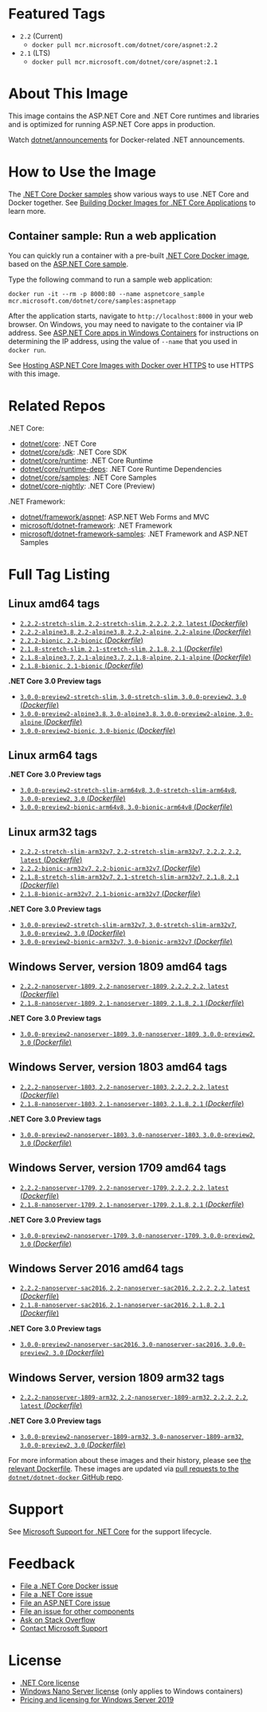 # Featured Tags

* `2.2` (Current)
  * `docker pull mcr.microsoft.com/dotnet/core/aspnet:2.2`
* `2.1` (LTS)
  * `docker pull mcr.microsoft.com/dotnet/core/aspnet:2.1`

# About This Image

This image contains the ASP.NET Core and .NET Core runtimes and libraries and is optimized for running ASP.NET Core apps in production.

Watch [dotnet/announcements](https://github.com/dotnet/announcements/labels/Docker) for Docker-related .NET announcements.

# How to Use the Image

The [.NET Core Docker samples](https://github.com/dotnet/dotnet-docker/blob/master/samples/README.md) show various ways to use .NET Core and Docker together. See [Building Docker Images for .NET Core Applications](https://docs.microsoft.com/dotnet/core/docker/building-net-docker-images) to learn more.

## Container sample: Run a web application

You can quickly run a container with a pre-built [.NET Core Docker image](https://hub.docker.com/_/microsoft-dotnet-core-samples/), based on the [ASP.NET Core sample](https://github.com/dotnet/dotnet-docker/blob/master/samples/aspnetapp/README.md).

Type the following command to run a sample web application:

```console
docker run -it --rm -p 8000:80 --name aspnetcore_sample mcr.microsoft.com/dotnet/core/samples:aspnetapp
```

After the application starts, navigate to `http://localhost:8000` in your web browser. On Windows, you may need to navigate to the container via IP address. See [ASP.NET Core apps in Windows Containers](https://github.com/dotnet/dotnet-docker/blob/master/samples/aspnetapp/aspnetcore-docker-windows.md) for instructions on determining the IP address, using the value of `--name` that you used in `docker run`.

See [Hosting ASP.NET Core Images with Docker over HTTPS](https://github.com/dotnet/dotnet-docker/blob/master/samples/aspnetapp/aspnetcore-docker-https.md) to use HTTPS with this image.

# Related Repos

.NET Core:

* [dotnet/core](https://hub.docker.com/_/microsoft-dotnet-core/): .NET Core
* [dotnet/core/sdk](https://hub.docker.com/_/microsoft-dotnet-core-sdk/): .NET Core SDK
* [dotnet/core/runtime](https://hub.docker.com/_/microsoft-dotnet-core-runtime/): .NET Core Runtime
* [dotnet/core/runtime-deps](https://hub.docker.com/_/microsoft-dotnet-core-runtime-deps/): .NET Core Runtime Dependencies
* [dotnet/core/samples](https://hub.docker.com/_/microsoft-dotnet-core-samples/): .NET Core Samples
* [dotnet/core-nightly](https://hub.docker.com/_/microsoft-dotnet-core-nightly/): .NET Core (Preview)

.NET Framework:

* [dotnet/framework/aspnet](https://hub.docker.com/_/microsoft-dotnet-framework-aspnet): ASP.NET Web Forms and MVC
* [microsoft/dotnet-framework](https://hub.docker.com/r/microsoft/dotnet-framework/): .NET Framework
* [microsoft/dotnet-framework-samples](https://hub.docker.com/r/microsoft/dotnet-framework-samples/): .NET Framework and ASP.NET Samples

# Full Tag Listing

## Linux amd64 tags

- [`2.2.2-stretch-slim`, `2.2-stretch-slim`, `2.2.2`, `2.2`, `latest` (*Dockerfile*)](https://github.com/dotnet/dotnet-docker/blob/master/2.2/aspnet/stretch-slim/amd64/Dockerfile)
- [`2.2.2-alpine3.8`, `2.2-alpine3.8`, `2.2.2-alpine`, `2.2-alpine` (*Dockerfile*)](https://github.com/dotnet/dotnet-docker/blob/master/2.2/aspnet/alpine3.8/amd64/Dockerfile)
- [`2.2.2-bionic`, `2.2-bionic` (*Dockerfile*)](https://github.com/dotnet/dotnet-docker/blob/master/2.2/aspnet/bionic/amd64/Dockerfile)
- [`2.1.8-stretch-slim`, `2.1-stretch-slim`, `2.1.8`, `2.1` (*Dockerfile*)](https://github.com/dotnet/dotnet-docker/blob/master/2.1/aspnet/stretch-slim/amd64/Dockerfile)
- [`2.1.8-alpine3.7`, `2.1-alpine3.7`, `2.1.8-alpine`, `2.1-alpine` (*Dockerfile*)](https://github.com/dotnet/dotnet-docker/blob/master/2.1/aspnet/alpine3.7/amd64/Dockerfile)
- [`2.1.8-bionic`, `2.1-bionic` (*Dockerfile*)](https://github.com/dotnet/dotnet-docker/blob/master/2.1/aspnet/bionic/amd64/Dockerfile)

**.NET Core 3.0 Preview tags**

- [`3.0.0-preview2-stretch-slim`, `3.0-stretch-slim`, `3.0.0-preview2`, `3.0` (*Dockerfile*)](https://github.com/dotnet/dotnet-docker/blob/master/3.0/aspnet/stretch-slim/amd64/Dockerfile)
- [`3.0.0-preview2-alpine3.8`, `3.0-alpine3.8`, `3.0.0-preview2-alpine`, `3.0-alpine` (*Dockerfile*)](https://github.com/dotnet/dotnet-docker/blob/master/3.0/aspnet/alpine3.8/amd64/Dockerfile)
- [`3.0.0-preview2-bionic`, `3.0-bionic` (*Dockerfile*)](https://github.com/dotnet/dotnet-docker/blob/master/3.0/aspnet/bionic/amd64/Dockerfile)

## Linux arm64 tags

**.NET Core 3.0 Preview tags**

- [`3.0.0-preview2-stretch-slim-arm64v8`, `3.0-stretch-slim-arm64v8`, `3.0.0-preview2`, `3.0` (*Dockerfile*)](https://github.com/dotnet/dotnet-docker/blob/master/3.0/aspnet/stretch-slim/arm64v8/Dockerfile)
- [`3.0.0-preview2-bionic-arm64v8`, `3.0-bionic-arm64v8` (*Dockerfile*)](https://github.com/dotnet/dotnet-docker/blob/master/3.0/aspnet/bionic/arm64v8/Dockerfile)

## Linux arm32 tags

- [`2.2.2-stretch-slim-arm32v7`, `2.2-stretch-slim-arm32v7`, `2.2.2`, `2.2`, `latest` (*Dockerfile*)](https://github.com/dotnet/dotnet-docker/blob/master/2.2/aspnet/stretch-slim/arm32v7/Dockerfile)
- [`2.2.2-bionic-arm32v7`, `2.2-bionic-arm32v7` (*Dockerfile*)](https://github.com/dotnet/dotnet-docker/blob/master/2.2/aspnet/bionic/arm32v7/Dockerfile)
- [`2.1.8-stretch-slim-arm32v7`, `2.1-stretch-slim-arm32v7`, `2.1.8`, `2.1` (*Dockerfile*)](https://github.com/dotnet/dotnet-docker/blob/master/2.1/aspnet/stretch-slim/arm32v7/Dockerfile)
- [`2.1.8-bionic-arm32v7`, `2.1-bionic-arm32v7` (*Dockerfile*)](https://github.com/dotnet/dotnet-docker/blob/master/2.1/aspnet/bionic/arm32v7/Dockerfile)

**.NET Core 3.0 Preview tags**

- [`3.0.0-preview2-stretch-slim-arm32v7`, `3.0-stretch-slim-arm32v7`, `3.0.0-preview2`, `3.0` (*Dockerfile*)](https://github.com/dotnet/dotnet-docker/blob/master/3.0/aspnet/stretch-slim/arm32v7/Dockerfile)
- [`3.0.0-preview2-bionic-arm32v7`, `3.0-bionic-arm32v7` (*Dockerfile*)](https://github.com/dotnet/dotnet-docker/blob/master/3.0/aspnet/bionic/arm32v7/Dockerfile)

## Windows Server, version 1809 amd64 tags

- [`2.2.2-nanoserver-1809`, `2.2-nanoserver-1809`, `2.2.2`, `2.2`, `latest` (*Dockerfile*)](https://github.com/dotnet/dotnet-docker/blob/master/2.2/aspnet/nanoserver-1809/amd64/Dockerfile)
- [`2.1.8-nanoserver-1809`, `2.1-nanoserver-1809`, `2.1.8`, `2.1` (*Dockerfile*)](https://github.com/dotnet/dotnet-docker/blob/master/2.1/aspnet/nanoserver-1809/amd64/Dockerfile)

**.NET Core 3.0 Preview tags**

- [`3.0.0-preview2-nanoserver-1809`, `3.0-nanoserver-1809`, `3.0.0-preview2`, `3.0` (*Dockerfile*)](https://github.com/dotnet/dotnet-docker/blob/master/3.0/aspnet/nanoserver-1809/amd64/Dockerfile)

## Windows Server, version 1803 amd64 tags

- [`2.2.2-nanoserver-1803`, `2.2-nanoserver-1803`, `2.2.2`, `2.2`, `latest` (*Dockerfile*)](https://github.com/dotnet/dotnet-docker/blob/master/2.2/aspnet/nanoserver-1803/amd64/Dockerfile)
- [`2.1.8-nanoserver-1803`, `2.1-nanoserver-1803`, `2.1.8`, `2.1` (*Dockerfile*)](https://github.com/dotnet/dotnet-docker/blob/master/2.1/aspnet/nanoserver-1803/amd64/Dockerfile)

**.NET Core 3.0 Preview tags**

- [`3.0.0-preview2-nanoserver-1803`, `3.0-nanoserver-1803`, `3.0.0-preview2`, `3.0` (*Dockerfile*)](https://github.com/dotnet/dotnet-docker/blob/master/3.0/aspnet/nanoserver-1803/amd64/Dockerfile)

## Windows Server, version 1709 amd64 tags

- [`2.2.2-nanoserver-1709`, `2.2-nanoserver-1709`, `2.2.2`, `2.2`, `latest` (*Dockerfile*)](https://github.com/dotnet/dotnet-docker/blob/master/2.2/aspnet/nanoserver-1709/amd64/Dockerfile)
- [`2.1.8-nanoserver-1709`, `2.1-nanoserver-1709`, `2.1.8`, `2.1` (*Dockerfile*)](https://github.com/dotnet/dotnet-docker/blob/master/2.1/aspnet/nanoserver-1709/amd64/Dockerfile)

**.NET Core 3.0 Preview tags**

- [`3.0.0-preview2-nanoserver-1709`, `3.0-nanoserver-1709`, `3.0.0-preview2`, `3.0` (*Dockerfile*)](https://github.com/dotnet/dotnet-docker/blob/master/3.0/aspnet/nanoserver-1709/amd64/Dockerfile)

## Windows Server 2016 amd64 tags

- [`2.2.2-nanoserver-sac2016`, `2.2-nanoserver-sac2016`, `2.2.2`, `2.2`, `latest` (*Dockerfile*)](https://github.com/dotnet/dotnet-docker/blob/master/2.2/aspnet/nanoserver-sac2016/amd64/Dockerfile)
- [`2.1.8-nanoserver-sac2016`, `2.1-nanoserver-sac2016`, `2.1.8`, `2.1` (*Dockerfile*)](https://github.com/dotnet/dotnet-docker/blob/master/2.1/aspnet/nanoserver-sac2016/amd64/Dockerfile)

**.NET Core 3.0 Preview tags**

- [`3.0.0-preview2-nanoserver-sac2016`, `3.0-nanoserver-sac2016`, `3.0.0-preview2`, `3.0` (*Dockerfile*)](https://github.com/dotnet/dotnet-docker/blob/master/3.0/aspnet/nanoserver-sac2016/amd64/Dockerfile)

## Windows Server, version 1809 arm32 tags

- [`2.2.2-nanoserver-1809-arm32`, `2.2-nanoserver-1809-arm32`, `2.2.2`, `2.2`, `latest` (*Dockerfile*)](https://github.com/dotnet/dotnet-docker/blob/master/2.2/aspnet/nanoserver-1809/arm32/Dockerfile)

**.NET Core 3.0 Preview tags**

- [`3.0.0-preview2-nanoserver-1809-arm32`, `3.0-nanoserver-1809-arm32`, `3.0.0-preview2`, `3.0` (*Dockerfile*)](https://github.com/dotnet/dotnet-docker/blob/master/3.0/aspnet/nanoserver-1809/arm32/Dockerfile)

For more information about these images and their history, please see [the relevant Dockerfile](https://github.com/dotnet/dotnet-docker/search?utf8=%E2%9C%93&q=FROM&type=Code). These images are updated via [pull requests to the `dotnet/dotnet-docker` GitHub repo](https://github.com/dotnet/dotnet-docker/pulls).

# Support

See [Microsoft Support for .NET Core](https://github.com/dotnet/core/blob/master/microsoft-support.md) for the support lifecycle.

# Feedback

* [File a .NET Core Docker issue](https://github.com/dotnet/dotnet-docker/issues)
* [File a .NET Core issue](https://github.com/dotnet/core/issues)
* [File an ASP.NET Core issue](https://github.com/aspnet/home/issues)
* [File an issue for other components](Documentation/core-repos.md)
* [Ask on Stack Overflow](https://stackoverflow.com/questions/tagged/.net-core)
* [Contact Microsoft Support](https://support.microsoft.com/contactus/)

# License

* [.NET Core license](https://github.com/dotnet/dotnet-docker/blob/master/LICENSE)
* [Windows Nano Server license](https://hub.docker.com/r/microsoft/nanoserver/) (only applies to Windows containers)
* [Pricing and licensing for Windows Server 2019](https://www.microsoft.com/en-us/cloud-platform/windows-server-pricing)
